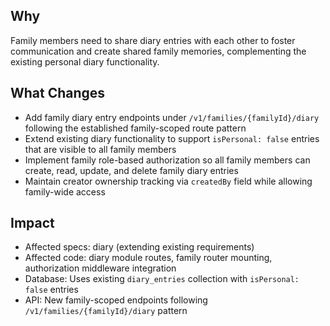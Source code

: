 ## Why
Family members need to share diary entries with each other to foster communication and create shared family memories, complementing the existing personal diary functionality.

## What Changes
- Add family diary entry endpoints under `/v1/families/{familyId}/diary` following the established family-scoped route pattern
- Extend existing diary functionality to support `isPersonal: false` entries that are visible to all family members
- Implement family role-based authorization so all family members can create, read, update, and delete family diary entries
- Maintain creator ownership tracking via `createdBy` field while allowing family-wide access

## Impact
- Affected specs: diary (extending existing requirements)
- Affected code: diary module routes, family router mounting, authorization middleware integration
- Database: Uses existing `diary_entries` collection with `isPersonal: false` entries
- API: New family-scoped endpoints following `/v1/families/{familyId}/diary` pattern
